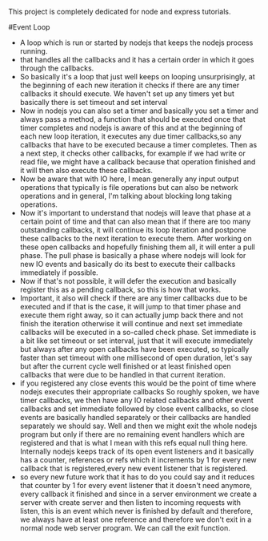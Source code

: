 This project is completely dedicated for node and express tutorials.

#Event Loop
* A loop which is run or started by nodejs that keeps the nodejs process running.
* that handles all the callbacks and it has a certain order in which it goes through the callbacks.
* So basically it's a loop that just well keeps on looping unsurprisingly, at the beginning of each new iteration    it checks if there are any timer callbacks it should execute. We haven't set up any timers yet but basically       there is set timeout and set interval
* Now in nodejs you can also set a timer and basically you set a timer and always pass a method, a function that     should be executed once that timer completes and nodejs is aware of this and at the beginning of each new loop     iteration, it executes any due timer callbacks,so any callbacks that have to be executed because a timer           completes. Then as a next step, it checks other callbacks, for example if we had write or read file, we might      have  a callback because that operation finished and it will then also execute these callbacks.
* Now be aware that with IO here, I mean generally any input output operations that typically is file operations     but can also be network operations and in general, I'm talking about blocking long taking operations.
* Now it's important to understand that nodejs will leave that phase at a certain point of time and that can also    mean that if there are too many outstanding callbacks, it will continue its loop iteration and postpone these      callbacks to the next iteration to execute them. After working on these open callbacks and hopefully finishing     them all, it will enter a pull phase. The pull phase is basically a phase where nodejs will look for new IO        events and basically do its best to execute their callbacks immediately if possible.
* Now if that's not possible, it will defer the execution and basically register this as a pending callback, so      this is how that works.
* Important, it also will check if there are any timer callbacks due to be executed and if that is the case, it      will jump to that timer phase and execute them right away, so it can actually jump back there and not finish the   iteration otherwise it will continue and next set immediate callbacks will be executed in a so-called check        phase. Set immediate is a bit like set timeout or set interval, just that it will execute immediately but always   after any open callbacks have been executed, so typically faster than set timeout with one millisecond of open     duration, let's say but after the current cycle well finished or at least finished open callbacks that were due    to be handled in that current iteration.
* if you registered any close events this would be the point of time where nodejs executes their appropriate         callbacks So roughly spoken, we have timer callbacks, we then have any IO related callbacks and other event        callbacks and set immediate followed by close event callbacks, so close events are basically handled separately    or their callbacks are handled separately we should say. Well and then we might exit the whole nodejs program      but only if there are no remaining event handlers which are registered and that is what I mean with this refs      equal null thing here. Internally nodejs keeps track of its open event listeners and it basically has a counter,   references or refs which it increments by 1 for every new callback that is registered,every new event listener     that is registered.
* so every new future work that it has to do you could say and it reduces that counter by 1 for every event         listener that it doesn't need anymore, every callback it finished and since in a server environment we create a    server with create server and then listen to incoming requests with listen, this is an event which never is        finished by default and therefore, we always have at least one reference and therefore we don't exit in a normal   node web server program. We can call the exit function.

